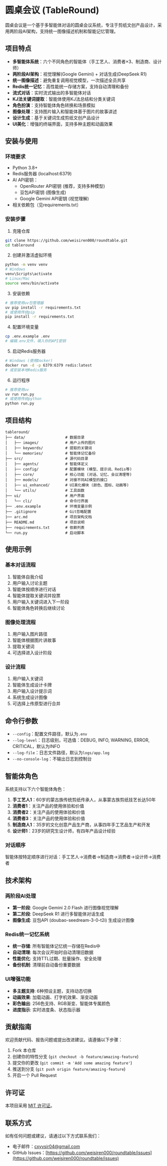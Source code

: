 # 圆桌会议 (TableRound)

圆桌会议是一个基于多智能体对话的圆桌会议系统，专注于剪纸文创产品设计，采用两阶段AI架构，支持统一图像描述机制和智能记忆管理。

## 项目特点

- **多智能体系统**：六个不同角色的智能体（手工艺人、消费者×3、制造商、设计师）
- **两阶段AI架构**：视觉理解(Google Gemini) + 对话生成(DeepSeek R1)
- **统一图像描述**：避免重复调用视觉模型，一次描述全员共享
- **Redis统一记忆**：高性能统一存储方案，支持自动清理和备份
- **流式对话**：实时流式输出的多智能体对话
- **KJ法关键词提取**：智能体使用KJ法总结和分类关键词
- **角色扮演**：支持智能体角色转换和场景模拟
- **图像处理**：支持图片输入和智能体基于图片的故事讲述
- **设计生成**：基于关键词生成剪纸文创产品设计
- **UI美化**：增强的终端界面，支持多种主题和动画效果

## 安装与使用

### 环境要求

- Python 3.8+
- Redis服务器 (localhost:6379)
- AI API密钥：
  - OpenRouter API密钥 (推荐，支持多种模型)
  - 豆包API密钥 (图像生成)
  - Google Gemini API密钥 (视觉理解)
- 相关依赖包（见requirements.txt）

### 安装步骤

1. 克隆仓库
```bash
git clone https://github.com/weisiren000/roundtable.git
cd tableround
```

2. 创建并激活虚拟环境
```bash
python -m venv venv
# Windows
venv\Scripts\activate
# Linux/Mac
source venv/bin/activate
```

3. 安装依赖
```bash
# 推荐使用uv包管理器
uv pip install -r requirements.txt
# 或使用传统pip
pip install -r requirements.txt
```

4. 配置环境变量
```bash
cp .env.example .env
# 编辑.env文件，填入你的API密钥
```

5. 启动Redis服务器
```bash
# Windows (使用Docker)
docker run -d -p 6379:6379 redis:latest
# 或安装本地Redis服务
```

6. 运行程序
```bash
# 推荐使用uv
uv run run.py
# 或使用传统python
python run.py
```

## 项目结构

```
tableround/
├── data/                  # 数据目录
│   ├── images/            # 用户上传的图片
│   ├── keywords/          # 提取的关键词
│   └── memories/          # 智能体记忆备份
├── src/                   # 源代码目录
│   ├── agents/            # 智能体定义
│   ├── config/            # 配置模块 (模型、提示词、Redis等)
│   ├── core/              # 核心功能 (对话、记忆、会议清理等)
│   ├── models/            # 对接不同AI模型的接口
│   ├── ui_enhanced/       # UI美化模块 (颜色、图标、动画等)
│   └── utils/             # 工具函数
├── ui/                    # 用户界面
│   └── cli/               # 命令行界面
├── .env.example           # 环境变量示例
├── .gitignore             # Git忽略配置
├── arc.md                 # 项目架构文档
├── README.md              # 项目说明
├── requirements.txt       # 依赖列表
└── run.py                 # 启动脚本
```

## 使用示例

### 基本对话流程

1. 智能体自我介绍
2. 用户输入讨论主题
3. 智能体按顺序进行对话
4. 智能体提取关键词并投票
5. 用户输入关键词进入下一阶段
6. 智能体角色转换后继续讨论

### 图像处理流程

1. 用户输入图片路径
2. 智能体根据图片讲故事
3. 提取关键词
4. 可选择进入设计阶段

### 设计流程

1. 用户输入关键词
2. 智能体生成设计卡牌
3. 用户输入设计提示词
4. 系统生成设计图像
5. 可选择上传原型进行合并

## 命令行参数

- `--config`：配置文件路径，默认为`.env`
- `--log-level`：日志级别，可选值：DEBUG, INFO, WARNING, ERROR, CRITICAL，默认为INFO
- `--log-file`：日志文件路径，默认为`logs/app.log`
- `--no-console-log`：不输出日志到控制台

## 智能体角色

系统支持以下六个智能体角色：

1. **手工艺人1**：60岁的蒙古族传统剪纸传承人，从事蒙古族剪纸技艺长达50年
2. **消费者1**：关注产品的使用体验和价值
3. **消费者2**：关注产品的使用体验和价值
4. **消费者3**：关注产品的使用体验和价值
5. **制造商人1**：35岁的文化创意产品生产商，从事四年手工艺品生产和开发
6. **设计师1**：23岁的研究生设计师，有四年产品设计经验

### 对话顺序
智能体按特定顺序进行对话：手工艺人→消费者→制造商→消费者→设计师→消费者

## 技术架构

### 两阶段AI处理
- **第一阶段**: Google Gemini 2.0 Flash 进行图像视觉理解
- **第二阶段**: DeepSeek R1 进行多智能体对话生成
- **图像生成**: 豆包API (doubao-seedream-3-0-t2i) 生成设计图像

### Redis统一记忆系统
- **统一存储**: 所有智能体记忆统一存储在Redis中
- **自动清理**: 每次会议开始时自动清理旧数据
- **性能优化**: 支持TTL过期、批量操作、安全处理
- **备份机制**: 清理前自动备份重要数据

### UI增强功能
- **多主题支持**: 6种预设主题，支持动态切换
- **动画效果**: 加载动画、打字机效果、渐变动画
- **彩色输出**: 256色支持、RGB渐变、智能体专属颜色
- **进度指示**: 实时进度条、状态指示器

## 贡献指南

欢迎贡献代码、报告问题或提出改进建议。请遵循以下步骤：

1. Fork 本仓库
2. 创建你的特性分支 (`git checkout -b feature/amazing-feature`)
3. 提交你的更改 (`git commit -m 'Add some amazing feature'`)
4. 推送到分支 (`git push origin feature/amazing-feature`)
5. 开启一个 Pull Request

## 许可证

本项目采用 [MIT 许可证](LICENSE)。

## 联系方式

如有任何问题或建议，请通过以下方式联系我们：

- 电子邮件：cxyvsir04@gmail.com
- GitHub Issues：[https://github.com/weisiren000/roundtable/issues](https://github.com/weisiren000/roundtable/issues)
